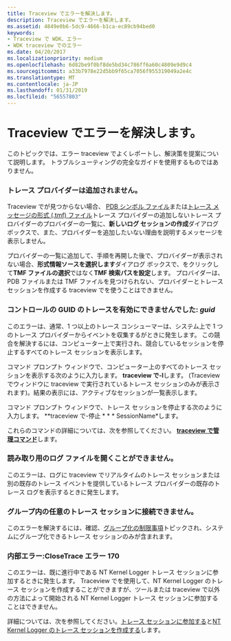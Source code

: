 ```yaml
---
title: Traceview でエラーを解決します。
description: Traceview でエラーを解決します。
ms.assetid: 4849e0b6-5dc9-4666-b1ca-ec89cb94bed0
keywords:
- Traceview で WDK、エラー
- WDK traceview でのエラー
ms.date: 04/20/2017
ms.localizationpriority: medium
ms.openlocfilehash: 6d82be9f0bf8de5bd34c786ff6a60c4809e9d9c4
ms.sourcegitcommit: a33b7978e22d5bb9f65ca7056f955319049a2e4c
ms.translationtype: MT
ms.contentlocale: ja-JP
ms.lasthandoff: 01/31/2019
ms.locfileid: "56557803"
---
```

# <a name="resolving-traceview-errors"></a>Traceview でエラーを解決します。

このトピックでは、エラー traceview でよくレポートし、解決策を提案について説明します。 トラブルシューティングの完全なガイドを使用するものではありません。

### <a name="span-idtraceproviderisnotaddedspanspan-idtraceproviderisnotaddedspantrace-provider-is-not-added"></a><span id="trace_provider_is_not_added"></span><span id="TRACE_PROVIDER_IS_NOT_ADDED"></span>トレース プロバイダーは追加されません。

Traceview でが見つからない場合、 [PDB シンボル ファイル](pdb-symbol-files.md)または[トレース メッセージの形式 (.tmf) ファイル](trace-message-format-file.md)トレース プロバイダーの追加しないトレース プロバイダーのプロバイダーの一覧に、**新しいログ セッションの作成**ダイアログ ボックスで、また、プロバイダーを追加したいない理由を説明するメッセージを表示しません。

プロバイダーの一覧に追加して、手順を再開した後で、プロバイダーが表示されない場合、**形式情報ソースを選択します**ダイアログ ボックスで、をクリックして**TMF ファイルの選択**ではなく**TMF 検索パスを設定**します。 プロバイダーは、PDB ファイルまたは TMF ファイルを見つけられない、プロバイダーとトレース セッションを作成する traceview でを使うことはできません。

### <a name="span-idfailedtoenabletraceforcontrolguidguidspanspan-idfailedtoenabletraceforcontrolguidguidspanfailed-to-enable-trace-for-control-guid-guid"></a><span id="failed_to_enable_trace_for_control_guid__guid"></span><span id="FAILED_TO_ENABLE_TRACE_FOR_CONTROL_GUID__GUID"></span>コントロールの GUID のトレースを有効にできませんでした: *guid*

このエラーは、通常、1 つ以上のトレース コンシューマーは、システム上で 1 つのトレース プロバイダーからイベントを収集するがときに発生します。 この競合を解決するには、コンピューター上で実行され、競合しているセッションを停止するすべてのトレース セッションを表示します。

コマンド プロンプト ウィンドウで、コンピューター上のすべてのトレース セッションを表示する次のように入力します。 **traceview で-l**します。 (Traceview でウィンドウに traceview で実行されているトレース セッションのみが表示されます)。結果の表示には、アクティブなセッションが一覧表示します。

コマンド プロンプト ウィンドウで、トレース セッションを停止する次のように入力します。 **traceview で-停止 * * * SessionName*します。

これらのコマンドの詳細については、次を参照してください。 [ **traceview で管理コマンド**](traceview-control-commands.md)します。

### <a name="span-idcannotopenlogfileforreadingspanspan-idcannotopenlogfileforreadingspancannot-open-logfile-for-reading"></a><span id="cannot_open_logfile_for_reading"></span><span id="CANNOT_OPEN_LOGFILE_FOR_READING"></span>読み取り用のログ ファイルを開くことができません。

このエラーは、ログに traceview でリアルタイムのトレース セッションまたは別の既存のトレース イベントを提供しているトレース プロバイダーの既存のトレース ログを表示するときに発生します。

### <a name="span-idcannotconnecttoanytracesessioninthegroupspanspan-idcannotconnecttoanytracesessioninthegroupspancannot-connect-to-any-trace-session-in-the-group"></a><span id="cannot_connect_to_any_trace_session_in_the_group"></span><span id="CANNOT_CONNECT_TO_ANY_TRACE_SESSION_IN_THE_GROUP"></span>グループ内の任意のトレース セッションに接続できません。

このエラーを解決するには、確認、[グループ化の制限事項](limitations-of-grouping.md)トピックされ、システムにグループ化できるトレース セッションのみが含まれます。

### <a name="span-idinternalerrorclosetraceerror170spanspan-idinternalerrorclosetraceerror170spaninternal-error-closetrace-error-170"></a><span id="internal_error__closetrace_error_170"></span><span id="INTERNAL_ERROR__CLOSETRACE_ERROR_170"></span>内部エラー:CloseTrace エラー 170

このエラーは、既に進行中である NT Kernel Logger トレース セッションに参加するときに発生します。 Traceview でを使用して、NT Kernel Logger のトレース セッションを作成することができますが、ツールまたは traceview で以外の方法によって開始される NT Kernel Logger トレース セッションに参加することはできません。

詳細については、次を参照してください。[トレース セッションに参加する](joining-a-trace-session.md)と[NT Kernel Logger のトレース セッションを作成する](creating-an-nt-kernel-logger-trace-session.md)します。
